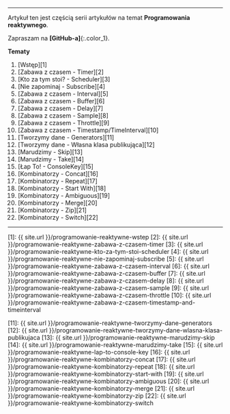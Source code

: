 ----
Artykuł ten jest częścią serii artykułów na temat **Programowania reaktywnego**.

Zapraszam na **[GitHub-a]**{:.color_1}.
 
**Tematy**

1. [Wstęp][1]
2. [Zabawa z czasem - Timer][2]
3. [Kto za tym stoi? - Scheduler][3]
4. [Nie zapominaj - Subscribe][4]
5. [Zabawa z czasem - Interval][5]
6. [Zabawa z czasem - Buffer][6]
7. [Zabawa z czasem - Delay][7]
8. [Zabawa z czasem - Sample][8]
9. [Zabawa z czasem - Throttle][9]
10. [Zabawa z czasem - Timestamp/TimeInterval][10]
11. [Tworzymy dane - Generators][11]
12. [Tworzymy dane - Własna klasa publikująca][12]
13. [Marudzimy - Skip][13]
14. [Marudzimy - Take][14]
15. [Łap To! - ConsoleKey][15]
16. [Kombinatorzy - Concat][16]
17. [Kombinatorzy - Repeat][17]
18. [Kombinatorzy - Start With][18]
19. [Kombinatorzy - Ambiguous][19]
20. [Kombinatorzy - Merge][20]
21. [Kombinatorzy - Zip][21]
22. [Kombinatorzy - Switch][22]

------

[1]: {{ site.url }}/programowanie-reaktywne-wstep
[2]: {{ site.url }}/programowanie-reaktywne-zabawa-z-czasem-timer
[3]: {{ site.url }}/programowanie-reaktywne-kto-za-tym-stoi-scheduler
[4]: {{ site.url }}/programowanie-reaktywne-nie-zapominaj-subscribe
[5]: {{ site.url }}/programowanie-reaktywne-zabawa-z-czasem-interval
[6]: {{ site.url }}/programowanie-reaktywne-zabawa-z-czasem-buffer
[7]: {{ site.url }}/programowanie-reaktywne-zabawa-z-czasem-delay
[8]: {{ site.url }}/programowanie-reaktywne-zabawa-z-czasem-sample
[9]: {{ site.url }}/programowanie-reaktywne-zabawa-z-czasem-throttle
[10]: {{ site.url }}/programowanie-reaktywne-zabawa-z-czasem-timestamp-and-timeinterval

[11]: {{ site.url }}/programowanie-reaktywne-tworzymy-dane-generators
[12]: {{ site.url }}/programowanie-reaktywne-tworzymy-dane-wlasna-klasa-publikujaca
[13]: {{ site.url }}/programowanie-reaktywne-marudzimy-skip
[14]: {{ site.url }}/programowanie-reaktywne-marudzimy-take
[15]: {{ site.url }}/programowanie-reaktywne-lap-to-console-key
[16]: {{ site.url }}/programowanie-reaktywne-kombinatorzy-concat
[17]: {{ site.url }}/programowanie-reaktywne-kombinatorzy-repeat
[18]: {{ site.url }}/programowanie-reaktywne-kombinatorzy-start-with
[19]: {{ site.url }}/programowanie-reaktywne-kombinatorzy-ambiguous
[20]: {{ site.url }}/programowanie-reaktywne-kombinatorzy-merge
[21]: {{ site.url }}/programowanie-reaktywne-kombinatorzy-zip
[22]: {{ site.url }}/programowanie-reaktywne-kombinatorzy-switch
